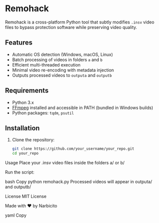 # Remohack

Remohack is a cross-platform Python tool that subtly modifies `.insv` video files to bypass protection software while preserving video quality.

## Features

- Automatic OS detection (Windows, macOS, Linux)
- Batch processing of videos in folders `a` and `b`
- Efficient multi-threaded execution
- Minimal video re-encoding with metadata injection
- Outputs processed videos to `outputa` and `outputb`

## Requirements

- Python 3.x
- [FFmpeg](https://ffmpeg.org/) installed and accessible in PATH (bundled in Windows builds)
- Python packages: `tqdm`, `psutil`

## Installation

1. Clone the repository:

   ```bash
   git clone https://github.com/your_username/your_repo.git
   cd your_repo

Usage
Place your .insv video files inside the folders a/ or b/

Run the script:

bash
Copy
python remohack.py
Processed videos will appear in outputa/ and outputb/

License
MIT License

Made with ❤️ by Narbicito

yaml
Copy

